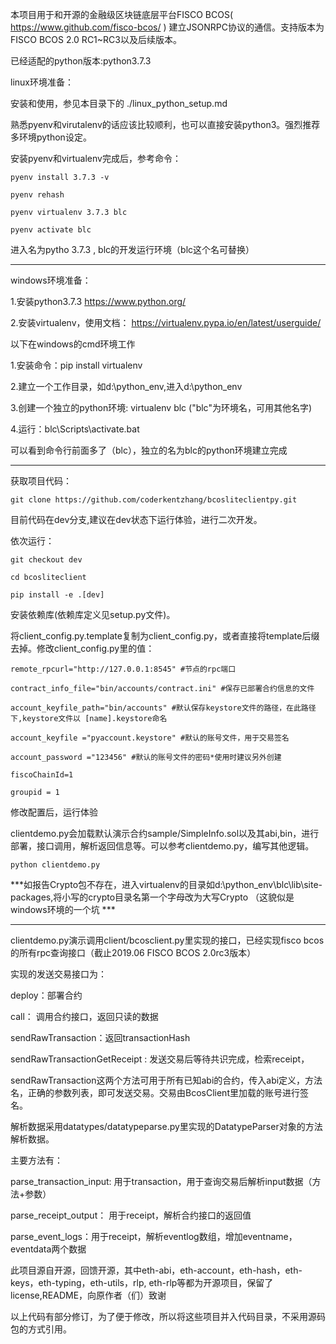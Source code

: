 本项目用于和开源的金融级区块链底层平台FISCO BCOS( https://www.github.com/fisco-bcos/ ) 建立JSONRPC协议的通信。支持版本为FISCO BCOS 2.0 RC1~RC3以及后续版本。

已经适配的python版本:python3.7.3

linux环境准备：

安装和使用，参见本目录下的 ./linux_python_setup.md

熟悉pyenv和virutalenv的话应该比较顺利，也可以直接安装python3。强烈推荐多环境python设定。

安装pyenv和virtualenv完成后，参考命令：

	pyenv install 3.7.3 -v 

	pyenv rehash 

	pyenv virtualenv 3.7.3 blc
	
	pyenv activate blc

进入名为pytho 3.7.3 , blc的开发运行环境（blc这个名可替换）

----------------------------------------------------------------------------

windows环境准备：

1.安装python3.7.3 https://www.python.org/

2.安装virtualenv，使用文档： https://virtualenv.pypa.io/en/latest/userguide/

以下在windows的cmd环境工作

1.安装命令：pip install virtualenv

2.建立一个工作目录，如d:\python_env,进入d:\python_env

3.创建一个独立的python环境: virtualenv blc  ("blc"为环境名，可用其他名字)

4.运行：blc\Scripts\activate.bat

可以看到命令行前面多了（blc），独立的名为blc的python环境建立完成

----------------------------------------------------------------------------


获取项目代码：

	git clone https://github.com/coderkentzhang/bcosliteclientpy.git
	
目前代码在dev分支,建议在dev状态下运行体验，进行二次开发。

依次运行：

	git checkout dev
	
	cd bcosliteclient
	
	pip install -e .[dev]

安装依赖库(依赖库定义见setup.py文件)。

将client_config.py.template复制为client_config.py，或者直接将template后缀去掉。修改client_config.py里的值：

    remote_rpcurl="http://127.0.0.1:8545" #节点的rpc端口
	
    contract_info_file="bin/accounts/contract.ini" #保存已部署合约信息的文件
	
    account_keyfile_path="bin/accounts" #默认保存keystore文件的路径，在此路径下,keystore文件以 [name].keystore命名
	
    account_keyfile ="pyaccount.keystore" #默认的账号文件，用于交易签名
	
    account_password ="123456" #默认的账号文件的密码*使用时建议另外创建
	
    fiscoChainId=1
	
    groupid = 1
	
修改配置后，运行体验

clientdemo.py会加载默认演示合约sample/SimpleInfo.sol以及其abi,bin，进行部署，接口调用，解析返回信息等。可以参考clientdemo.py，编写其他逻辑。

	python clientdemo.py

***如报告Crypto包不存在，进入virtualenv的目录如d:\python_env\blc\lib\site-packages\,将小写的crypto目录名第一个字母改为大写Crypto （这貌似是windows环境的一个坑 ***

----------------------------------------------------------------------------

clientdemo.py演示调用client/bcosclient.py里实现的接口，已经实现fisco bcos的所有rpc查询接口（截止2019.06 FISCO BCOS 2.0rc3版本）

实现的发送交易接口为：

deploy：部署合约

call： 调用合约接口，返回只读的数据

sendRawTransaction：返回transactionHash

sendRawTransactionGetReceipt : 发送交易后等待共识完成，检索receipt，

sendRawTransaction这两个方法可用于所有已知abi的合约，传入abi定义，方法名，正确的参数列表，即可发送交易。交易由BcosClient里加载的账号进行签名。


解析数据采用datatypes/datatypeparse.py里实现的DatatypeParser对象的方法解析数据。


主要方法有：

parse_transaction_input: 用于transaction，用于查询交易后解析input数据（方法+参数）

parse_receipt_output： 用于receipt，解析合约接口的返回值

parse_event_logs：用于receipt，解析eventlog数组，增加eventname，eventdata两个数据



此项目源自开源，回馈开源，其中eth-abi，eth-account，eth-hash，eth-keys，eth-typing，eth-utils，rlp, eth-rlp等都为开源项目，保留了license,README，向原作者（们）致谢

以上代码有部分修订，为了便于修改，所以将这些项目并入代码目录，不采用源码包的方式引用。